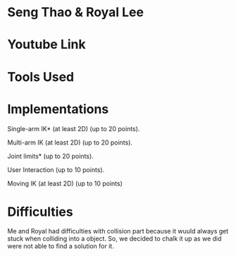 # Seng Thao & Royal Lee

# Youtube Link

# Tools Used

# Implementations

Single-arm	IK* (at	least	2D) (up	to	20	points).	

Multi-arm	IK	(at	least	2D) (up	to	20	points).	

Joint	limits* (up	to	20	points).		

User	Interaction (up	to	10	points).

Moving	IK	(at	least	2D) (up	to	10	points)

# Difficulties
Me and Royal had difficulties with collision part because it wuuld always get stuck when colliding into a object. So, we decided to chalk it up as we did were not able to find a solution for it.
